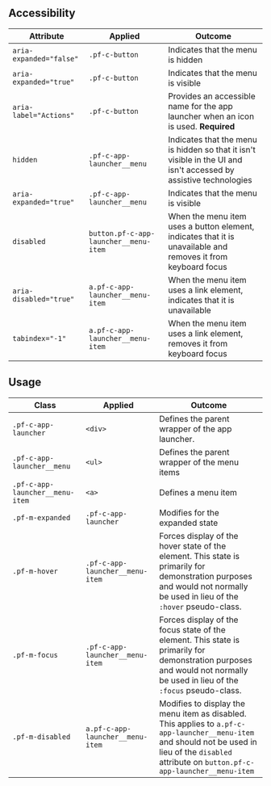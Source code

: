 ## Accessibility

| Attribute | Applied | Outcome |
| -- | -- | -- |
| `aria-expanded="false"` | `.pf-c-button` |  Indicates that the menu is hidden |
| `aria-expanded="true"` | `.pf-c-button` |  Indicates that the menu is visible |
| `aria-label="Actions"` | `.pf-c-button` | Provides an accessible name for the app launcher when an icon is used. **Required** |
| `hidden` | `.pf-c-app-launcher__menu` | Indicates that the menu is hidden so that it isn't visible in the UI and isn't accessed by assistive technologies |
| `aria-expanded="true"` | `.pf-c-app-launcher__menu` | Indicates that the menu is visible |
| `disabled` | `button.pf-c-app-launcher__menu-item` | When the menu item uses a button element, indicates that it is unavailable and removes it from keyboard focus |
| `aria-disabled="true"` | `a.pf-c-app-launcher__menu-item` | When the menu item uses a link element, indicates that it is unavailable |
| `tabindex="-1"` | `a.pf-c-app-launcher__menu-item` | When the menu item uses a link element, removes it from keyboard focus |

## Usage

| Class | Applied | Outcome |
| -- | -- | -- |
| `.pf-c-app-launcher` | `<div>` | Defines the parent wrapper of the app launcher. |
| `.pf-c-app-launcher__menu` | `<ul>` | Defines the parent wrapper of the menu items |
| `.pf-c-app-launcher__menu-item` | `<a>` | Defines a menu item |
| `.pf-m-expanded` | `.pf-c-app-launcher` | Modifies for the expanded state |
| `.pf-m-hover` | `.pf-c-app-launcher__menu-item` | Forces display of the hover state of the element. This state is primarily for demonstration purposes and would not normally be used in lieu of the `:hover` pseudo-class. |
| `.pf-m-focus` | `.pf-c-app-launcher__menu-item` | Forces display of the focus state of the element. This state is primarily for demonstration purposes and would not normally be used in lieu of the `:focus` pseudo-class. |
| `.pf-m-disabled` | `a.pf-c-app-launcher__menu-item` | Modifies to display the menu item as disabled. This applies to `a.pf-c-app-launcher__menu-item` and should not be used in lieu of the `disabled` attribute on `button.pf-c-app-launcher__menu-item`|
